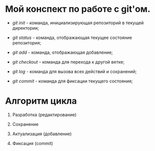 # Мой конспект по работе с git'ом.

* *git init* - команда, инициализирующая репозиторий в текущей директории;

* *git status* - команда, отображающая текущее состояние репозитория;

* *git add* - команда, отображающая добавление;

* *git checkout* - команда для перехода к другой ветке;

* *git log* - команда для вызова всех действий и сохранений;

* *git commit* - команда для фиксации текущего состояния;

# Алгоритм цикла

1. Разработка (редактирование)

2. Сохранение

3. Актуализация (добавление)

4. Фиксация (commit)

